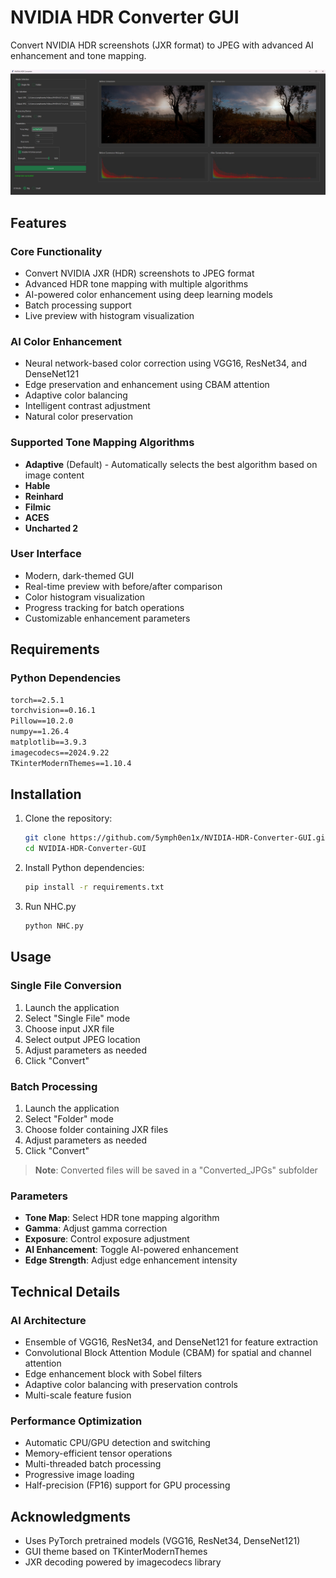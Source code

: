 # NVIDIA HDR Converter GUI
Convert NVIDIA HDR screenshots (JXR format) to JPEG with advanced AI enhancement and tone mapping.

<p align="center">
  <img width="1024" src="interface.jpg">
</p>

## Features

### Core Functionality
- Convert NVIDIA JXR (HDR) screenshots to JPEG format
- Advanced HDR tone mapping with multiple algorithms
- AI-powered color enhancement using deep learning models
- Batch processing support
- Live preview with histogram visualization

### AI Color Enhancement
- Neural network-based color correction using VGG16, ResNet34, and DenseNet121
- Edge preservation and enhancement using CBAM attention
- Adaptive color balancing
- Intelligent contrast adjustment
- Natural color preservation

### Supported Tone Mapping Algorithms
- **Adaptive** (Default) - Automatically selects the best algorithm based on image content
- **Hable**
- **Reinhard**
- **Filmic**
- **ACES**
- **Uncharted 2**

### User Interface
- Modern, dark-themed GUI
- Real-time preview with before/after comparison
- Color histogram visualization
- Progress tracking for batch operations
- Customizable enhancement parameters

## Requirements

### Python Dependencies
```txt
torch==2.5.1
torchvision==0.16.1
Pillow==10.2.0
numpy==1.26.4
matplotlib==3.9.3
imagecodecs==2024.9.22
TKinterModernThemes==1.10.4
```

## Installation

1. Clone the repository:
   ```bash
   git clone https://github.com/5ymph0en1x/NVIDIA-HDR-Converter-GUI.git
   cd NVIDIA-HDR-Converter-GUI
   ```

2. Install Python dependencies:
   ```bash
   pip install -r requirements.txt
   ```

3. Run NHC.py
   ```bash
   python NHC.py
   ```

## Usage

### Single File Conversion
1. Launch the application
2. Select "Single File" mode
3. Choose input JXR file
4. Select output JPEG location
5. Adjust parameters as needed
6. Click "Convert"

### Batch Processing
1. Launch the application
2. Select "Folder" mode
3. Choose folder containing JXR files
4. Adjust parameters as needed
5. Click "Convert"

> **Note**: Converted files will be saved in a "Converted_JPGs" subfolder

### Parameters
- **Tone Map**: Select HDR tone mapping algorithm
- **Gamma**: Adjust gamma correction
- **Exposure**: Control exposure adjustment
- **AI Enhancement**: Toggle AI-powered enhancement
- **Edge Strength**: Adjust edge enhancement intensity

## Technical Details

### AI Architecture
- Ensemble of VGG16, ResNet34, and DenseNet121 for feature extraction
- Convolutional Block Attention Module (CBAM) for spatial and channel attention
- Edge enhancement block with Sobel filters
- Adaptive color balancing with preservation controls
- Multi-scale feature fusion

### Performance Optimization
- Automatic CPU/GPU detection and switching
- Memory-efficient tensor operations
- Multi-threaded batch processing
- Progressive image loading
- Half-precision (FP16) support for GPU processing

## Acknowledgments

- Uses PyTorch pretrained models (VGG16, ResNet34, DenseNet121)
- GUI theme based on TKinterModernThemes
- JXR decoding powered by imagecodecs library
